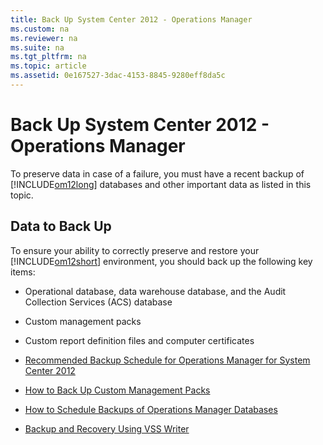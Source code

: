 ```yaml
---
title: Back Up System Center 2012 - Operations Manager
ms.custom: na
ms.reviewer: na
ms.suite: na
ms.tgt_pltfrm: na
ms.topic: article
ms.assetid: 0e167527-3dac-4153-8845-9280eff8da5c
---
```

# Back Up System Center 2012 - Operations Manager
To preserve data in case of a failure, you must have a recent backup of [!INCLUDE[om12long](../Token/om12long_md.md)] databases and other important data as listed in this topic.

## Data to Back Up
To ensure your ability to correctly preserve and restore your [!INCLUDE[om12short](../Token/om12short_md.md)] environment, you should back up the following key items:

-   Operational database, data warehouse database, and the Audit Collection Services \(ACS\) database

-   Custom management packs

-   Custom report definition files and computer certificates

-   [Recommended Backup Schedule for Operations Manager for System Center 2012](assetId:///d78039e3-2cb9-4b80-a561-cc820e8d2c5b)

-   [How to Back Up Custom Management Packs](assetId:///542f761d-bbd2-40d4-8301-26d802d044ba)

-   [How to Schedule Backups of Operations Manager Databases](assetId:///301b7af3-3695-41b5-b91c-e1a672bce591)

-   [Backup and Recovery Using VSS Writer](assetId:///fa08964b-458b-400b-b25a-e0162d207b61)

